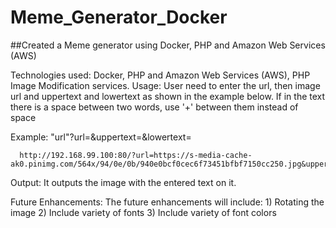 # Meme_Generator_Docker

##Created a Meme generator using Docker, PHP and Amazon Web Services (AWS)

Technologies used: Docker, PHP and Amazon Web Services (AWS), PHP Image Modification services.
Usage: User need to enter the url, then image url and uppertext and lowertext as shown in the example below. If in the text there is a space between two words, use '+' between them instead of space

Example: "url"?url=&uppertext=&lowertext=

      http://192.168.99.100:80/?url=https://s-media-cache-ak0.pinimg.com/564x/94/0e/0b/940e0bcf0cec6f73451bfbf7150cc250.jpg&uppertext=Hi&lowertext=Hello
Output: It outputs the image with the entered text on it.

Future Enhancements: The future enhancements will include: 1) Rotating the image 2) Include variety of fonts 3) Include variety of font colors

